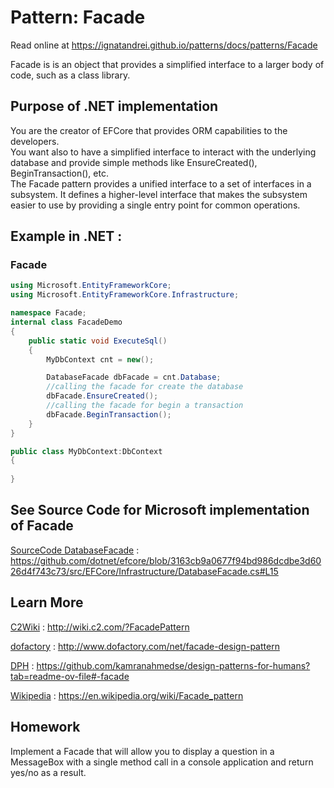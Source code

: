 
# Pattern:  Facade

Read online at https://ignatandrei.github.io/patterns/docs/patterns/Facade

<!-- id : 7 -->
Facade is is an object that provides a simplified interface to a larger body of code, such as a class library.    <br />

## Purpose of .NET implementation

You are the creator of EFCore that provides ORM capabilities to the developers.    <br />
You want also to have a simplified interface to interact with the underlying database and provide simple methods like EnsureCreated(), BeginTransaction(), etc.    <br />
The Facade pattern provides a unified interface to a set of interfaces in a subsystem. It defines a higher-level interface that makes the subsystem easier to use by providing a single entry point for common operations.    <br />

## Example in .NET : 


###  Facade
```csharp showLineNumbers title="Facade example for Pattern Facade"
using Microsoft.EntityFrameworkCore;
using Microsoft.EntityFrameworkCore.Infrastructure;

namespace Facade;
internal class FacadeDemo
{
    public static void ExecuteSql()
    {
        MyDbContext cnt = new();

        DatabaseFacade dbFacade = cnt.Database;
        //calling the facade for create the database
        dbFacade.EnsureCreated(); 
        //calling the facade for begin a transaction
        dbFacade.BeginTransaction();
    }
}

public class MyDbContext:DbContext
{
    
}


```



## See Source Code for Microsoft implementation of Facade


[SourceCode DatabaseFacade](https://github.com/dotnet/efcore/blob/3163cb9a0677f94bd986dcdbe3d6026d4f743c73/src/EFCore/Infrastructure/DatabaseFacade.cs#L15) : https://github.com/dotnet/efcore/blob/3163cb9a0677f94bd986dcdbe3d6026d4f743c73/src/EFCore/Infrastructure/DatabaseFacade.cs#L15


## Learn More


[C2Wiki](http://wiki.c2.com/?FacadePattern) : http://wiki.c2.com/?FacadePattern   

[dofactory](http://www.dofactory.com/net/facade-design-pattern) : http://www.dofactory.com/net/facade-design-pattern   

[DPH](https://github.com/kamranahmedse/design-patterns-for-humans?tab=readme-ov-file#-facade) : https://github.com/kamranahmedse/design-patterns-for-humans?tab=readme-ov-file#-facade   

[Wikipedia](https://en.wikipedia.org/wiki/Facade_pattern) : https://en.wikipedia.org/wiki/Facade_pattern   


## Homework


Implement a Facade that will allow you to display a question in a MessageBox with a single method call in a console application and return yes/no as a result.    <br />



